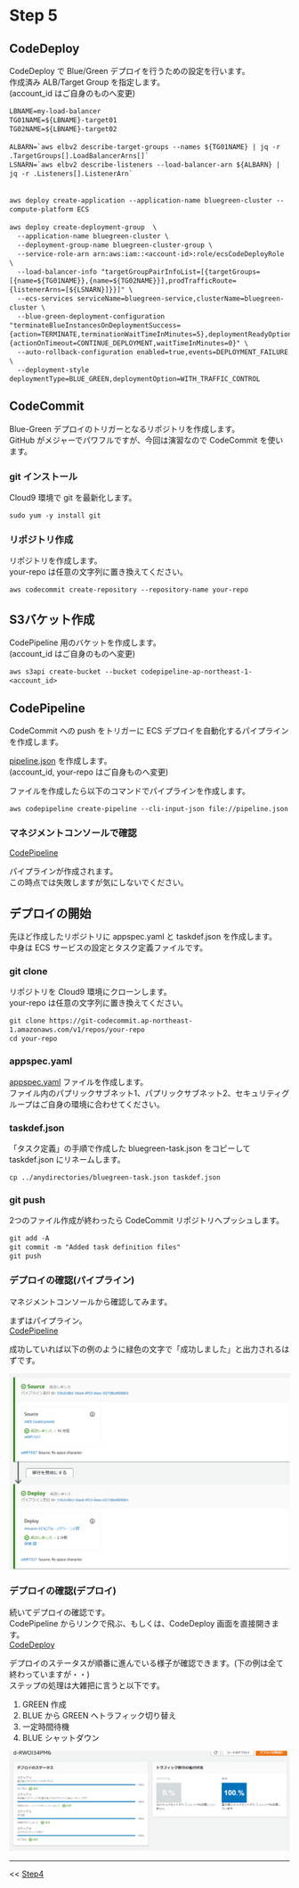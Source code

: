 # Step 5

## CodeDeploy
CodeDeploy で Blue/Green デプロイを行うための設定を行います。  
作成済み ALB/Target Group を指定します。  
(account_id  はご自身のものへ変更)  


```
LBNAME=my-load-balancer
TG01NAME=${LBNAME}-target01
TG02NAME=${LBNAME}-target02

ALBARN=`aws elbv2 describe-target-groups --names ${TG01NAME} | jq -r .TargetGroups[].LoadBalancerArns[]`
LSNARN=`aws elbv2 describe-listeners --load-balancer-arn ${ALBARN} | jq -r .Listeners[].ListenerArn`


aws deploy create-application --application-name bluegreen-cluster --compute-platform ECS

aws deploy create-deployment-group  \
  --application-name bluegreen-cluster \
  --deployment-group-name bluegreen-cluster-group \
  --service-role-arn arn:aws:iam::<account-id>:role/ecsCodeDeployRole \
  --load-balancer-info "targetGroupPairInfoList=[{targetGroups=[{name=${TG01NAME}},{name=${TG02NAME}}],prodTrafficRoute={listenerArns=[${LSNARN}]}}]" \
  --ecs-services serviceName=bluegreen-service,clusterName=bluegreen-cluster \
  --blue-green-deployment-configuration "terminateBlueInstancesOnDeploymentSuccess={action=TERMINATE,terminationWaitTimeInMinutes=5},deploymentReadyOption={actionOnTimeout=CONTINUE_DEPLOYMENT,waitTimeInMinutes=0}" \
  --auto-rollback-configuration enabled=true,events=DEPLOYMENT_FAILURE \
  --deployment-style deploymentType=BLUE_GREEN,deploymentOption=WITH_TRAFFIC_CONTROL
```


## CodeCommit
Blue-Green デプロイのトリガーとなるリポジトリを作成します。  
GitHub がメジャーでパワフルですが、今回は演習なので CodeCommit を使います。  

### git インストール
Cloud9 環境で git を最新化します。  

```
sudo yum -y install git
```

### リポジトリ作成
リポジトリを作成します。  
your-repo は任意の文字列に置き換えてください。  

```
aws codecommit create-repository --repository-name your-repo
```

## S3バケット作成
CodePipeline 用のバケットを作成します。  
(account_id  はご自身のものへ変更)  

```
aws s3api create-bucket --bucket codepipeline-ap-northeast-1-<account_id>
```

## CodePipeline
CodeCommit への push をトリガーに ECS デプロイを自動化するパイプラインを作成します。  

[pipeline.json](pipeline.json) を作成します。  
(account_id, your-repo はご自身ものへ変更)  

ファイルを作成したら以下のコマンドでパイプラインを作成します。  
```
aws codepipeline create-pipeline --cli-input-json file://pipeline.json
```

### マネジメントコンソールで確認
<a href="https://ap-northeast-1.console.aws.amazon.com/codesuite/codepipeline/start?region=ap-northeast-1" target="_blank">CodePipeline</a>  

パイプラインが作成されます。  
この時点では失敗しますが気にしないでください。  


## デプロイの開始
先ほど作成したリポジトリに appspec.yaml と taskdef.json を作成します。  
中身は ECS サービスの設定とタスク定義ファイルです。  

### git clone
リポジトリを Cloud9 環境にクローンします。  
your-repo は任意の文字列に置き換えてください。  

```
git clone https://git-codecommit.ap-northeast-1.amazonaws.com/v1/repos/your-repo
cd your-repo
```

### appspec.yaml
[appspec.yaml](appspec.yaml) ファイルを作成します。  
ファイル内のパプリックサブネット1、パプリックサブネット2、セキュリティグループはご自身の環境に合わせてください。  

### taskdef.json
「タスク定義」の手順で作成した bluegreen-task.json をコピーして taskdef.json にリネームします。  

```
cp ../anydirectories/bluegreen-task.json taskdef.json
```


### git push
2つのファイル作成が終わったら CodeCommit リポジトリへプッシュします。  

```
git add -A
git commit -m "Added task definition files"
git push 
```

### デプロイの確認(パイプライン)
マネジメントコンソールから確認してみます。  

まずはパイプライン。  
<a href="https://ap-northeast-1.console.aws.amazon.com/codesuite/codepipeline/start?region=ap-northeast-1" target="_blank">CodePipeline</a>  

成功していれば以下の例のように緑色の文字で「成功しました」と出力されるはずです。  

![image](2020-10-13_15h46_16.png)


### デプロイの確認(デプロイ)
続いてデプロイの確認です。  
CodePipeline からリンクで飛ぶ、もしくは、CodeDeploy 画面を直接開きます。  
<a href="https://ap-northeast-1.console.aws.amazon.com/codesuite/codedeploy/start?region=ap-northeast-1" target="_blank">CodeDeploy</a>  

デプロイのステータスが順番に進んでいる様子が確認できます。(下の例は全て終わっていますが・・)   
ステップの処理は大雑把に言うと以下です。  

1. GREEN 作成
2. BLUE から GREEN へトラフィック切り替え
3. 一定時間待機
4. BLUE シャットダウン

![image](2020-10-13_15h49_16.png)


----

<< [Step4](../step4/README.md)
